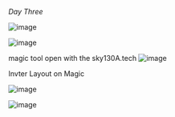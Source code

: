 *Day Three*

![image](https://github.com/piyushk246/Digital_VLSI_SoC_Design_And_Planning/assets/65733681/7528d596-5400-406e-94e9-528e7e08aa8a)


![image](https://github.com/piyushk246/Digital_VLSI_SoC_Design_And_Planning/assets/65733681/1b949d68-9a5a-466f-8cd7-11be365a3bd3)

magic tool open with the sky130A.tech
![image](https://github.com/piyushk246/Digital_VLSI_SoC_Design_And_Planning/assets/65733681/092fc0f9-396f-42c0-8eb5-1081a8321499)

Invter Layout on Magic

![image](https://github.com/piyushk246/Digital_VLSI_SoC_Design_And_Planning/assets/65733681/11cb37c9-e702-4c97-89dd-a8655b31bff1)


![image](https://github.com/piyushk246/Digital_VLSI_SoC_Design_And_Planning/assets/65733681/baf82066-1a06-4ee5-932a-d8da432d799e)
